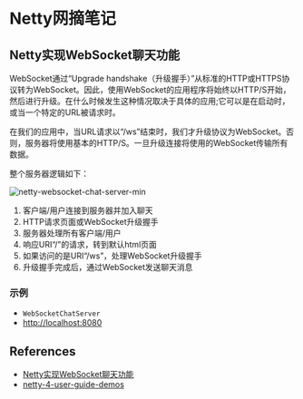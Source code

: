 # Netty网摘笔记

## Netty实现WebSocket聊天功能
WebSocket通过“Upgrade handshake（升级握手）”从标准的HTTP或HTTPS协议转为WebSocket。因此，使用WebSocket的应用程序将始终以HTTP/S开始，然后进行升级。在什么时候发生这种情况取决于具体的应用;它可以是在启动时，或当一个特定的URL被请求时。

在我们的应用中，当URL请求以“/ws”结束时，我们才升级协议为WebSocket。否则，服务器将使用基本的HTTP/S。一旦升级连接将使用的WebSocket传输所有数据。

整个服务器逻辑如下：

![netty-websocket-chat-server-min](https://s0.wailian.download/2018/12/04/netty-websocket-chat-server-min.jpg)

1. 客户端/用户连接到服务器并加入聊天
1. HTTP请求页面或WebSocket升级握手
1. 服务器处理所有客户端/用户
1. 响应URI“/”的请求，转到默认html页面
1. 如果访问的是URI“/ws”，处理WebSocket升级握手
1. 升级握手完成后，通过WebSocket发送聊天消息

### 示例
- `WebSocketChatServer`
- [http://localhost:8080](http://localhost:8080)

## References
- [Netty实现WebSocket聊天功能](https://waylau.com/netty-websocket-chat/)
- [netty-4-user-guide-demos](https://github.com/waylau/netty-4-user-guide-demos)